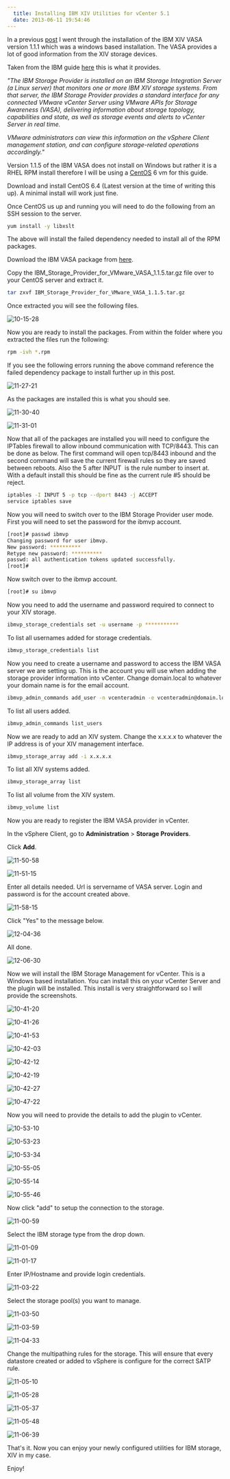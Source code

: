 ```yaml
---
  title: Installing IBM XIV Utilities for vCenter 5.1
  date: 2013-06-11 19:54:46
---
```


In a previous [post](https://everythingshouldbevirtual.com/using-ibm-xiv-and-vsphere5-you-need-to-install-the-vasa-and-management-console-for-vcenter "http\://everythingshouldbevirtual.com/using-ibm-xiv-and-vsphere5-you-need-to-install-the-vasa-and-management-console-for-vcenter") I went through the installation of the IBM XIV VASA version
1.1.1 which was a windows based installation. The VASA provides a lot of good
information from the XIV storage devices.

Taken from the IBM guide [here](http://pic.dhe.ibm.com/infocenter/strhosts/ic/index.jsp?topic=%2Fcom.ibm.help.strghosts.doc%2Fhsg_vasa_1.1.5.html "http\://pic.dhe.ibm.com/infocenter/strhosts/ic/index.jsp?topic=%2Fcom.ibm.help.strghosts.doc%2Fhsg_vasa_1.1.5.html") this is what it provides.

_"The IBM Storage Provider is installed on an IBM Storage Integration
Server (a Linux server) that monitors one or more IBM XIV storage
systems. From that server, the IBM Storage Provider provides a standard
interface for any connected VMware vCenter Server using VMware APIs for
Storage Awareness (VASA), delivering information about storage topology,
capabilities and state, as well as storage events and alerts to vCenter
Server in real time._

_VMware administrators can view this information on the vSphere Client
management station, and can configure storage-related operations
accordingly."_

Version 1.1.5 of the IBM VASA does not install on Windows but rather it
is a RHEL RPM install therefore I will be using a
[CentOS](http://www.centos.org/ "http\://www.centos.org/") 6 vm for this
guide.

Download and install CentOS 6.4 (Latest version at the time of writing
this up). A minimal install will work just fine.

Once CentOS us up and running you will need to do the following from an
SSH session to the server.

```bash
yum install -y libxslt
```

The above will install the failed dependency needed to install all of
the RPM packages.

Download the IBM VASA package from
[here](http://www-933.ibm.com/support/fixcentral/swg/doSelectFixes?options.selectedFixes=IBM_Storage_Provider_for_VMware_VASA_v1.1.5&continue=1 "http\://www-933.ibm.com/support/fixcentral/swg/doSelectFixes?options.selectedFixes=IBM_Storage_Provider_for_VMware_VASA_v1.1.5&continue=1").

Copy the IBM_Storage_Provider_for_VMware_VASA_1.1.5.tar.gz file
over to your CentOS server and extract it.

```bash
tar zxvf IBM_Storage_Provider_for_VMware_VASA_1.1.5.tar.gz
```

Once extracted you will see the following files.

![10-15-28](../../assets/10-15-28-300x143.png)

Now you are ready to install the packages. From within the folder where
you extracted the files run the following:

```bash
rpm -ivh *.rpm
```

If you see the following errors running the above command reference the
failed dependency package to install further up in this post.

![11-27-21](../../assets/11-27-21-300x151.png)

As the packages are installed this is what you should see.

![11-30-40](../../assets/11-30-40-300x113.png)

![11-31-01](../../assets/11-31-01-300x165.png)

Now that all of the packages are installed you will need to configure
the IPTables firewall to allow inbound communication with TCP/8443. This
can be done as below. The first command will open tcp/8443 inbound and
the second command will save the current firewall rules so they are
saved between reboots. Also the 5 after INPUT  is the rule number to
insert at. With a default install this should be fine as the current
rule #5 should be reject.

```bash
iptables -I INPUT 5 -p tcp --dport 8443 -j ACCEPT
service iptables save
```

Now you will need to switch over to the IBM Storage Provider user mode.
First you will need to set the password for the ibmvp account.

```bash
[root]# passwd ibmvp
Changing password for user ibmvp.
New password: **********
Retype new password: **********
passwd: all authentication tokens updated successfully.
[root]#
```

Now switch over to the ibmvp account.

```bash
[root]# su ibmvp
```

Now you need to add the username and password required to connect to
your XIV storage.

```bash
ibmvp_storage_credentials set -u username -p ***********
```

To list all usernames added for storage credentials.

```bash
ibmvp_storage_credentials list
```

Now you need to create a username and password to access the IBM VASA
server we are setting up. This is the account you will use when adding
the storage provider information into vCenter. Change domain.local to
whatever your domain name is for the email account.

```bash
ibmvp_admin_commands add_user -n vcenteradmin -e vcenteradmin@domain.local -p ********
```

To list all users added.

```bash
ibmvp_admin_commands list_users
```

Now we are ready to add an XIV system. Change the x.x.x.x to whatever
the IP address is of your XIV management interface.

```bash
ibmvp_storage_array add -i x.x.x.x
```

To list all XIV systems added.

```bash
ibmvp_storage_array list
```

To list all volume from the XIV system.

```bash
ibmvp_volume list
```

Now you are ready to register the IBM VASA provider in vCenter.

In the vSphere Client, go to **Administration** > **Storage
Providers**.

Click **Add**.

![11-50-58](../../assets/11-50-58-300x107.png)

![11-51-15](../../assets/11-51-15-300x168.png)

Enter all details needed. Url is servername of VASA server. Login and
password is for the account created above.

![11-58-15](../../assets/11-58-15-300x170.png)

Click "Yes" to the message below.

![12-04-36](../../assets/12-04-36-300x173.png)

All done.

![12-06-30](../../assets/12-06-30-300x54.png)

Now we will install the IBM Storage Management for vCenter. This is a
Windows based installation. You can install this on your vCenter Server
and the plugin will be installed. This install is very straightforward
so I will provide the screenshots.

![10-41-20](../../assets/10-41-20-300x121.png)

![10-41-26](../../assets/10-41-26-300x225.png)

![10-41-53](../../assets/10-41-53-300x226.png)

![10-42-03](../../assets/10-42-03-300x228.png)

![10-42-12](../../assets/10-42-12-300x229.png)

![10-42-19](../../assets/10-42-19-300x226.png)

![10-42-27](../../assets/10-42-27-300x227.png)

![10-47-22](../../assets/10-47-22-300x223.png)

Now you will need to provide the details to add the plugin to vCenter.

![10-53-10](../../assets/10-53-10-300x149.png)

![10-53-23](../../assets/10-53-23-300x148.png)

![10-53-34](../../assets/10-53-34-300x148.png)

![10-55-05](../../assets/10-55-05-300x148.png)

![10-55-14](../../assets/10-55-14-300x147.png)

![10-55-46](../../assets/10-55-46-300x174.png)

Now click "add" to setup the connection to the storage.

![11-00-59](../../assets/11-00-59-300x126.png)

Select the IBM storage type from the drop down.

![11-01-09](../../assets/11-01-09-300x226.png)

![11-01-17](../../assets/11-01-17-300x224.png)

Enter IP/Hostname and provide login credentials.

![11-03-22](../../assets/11-03-22-300x226.png)

Select the storage pool(s) you want to manage.

![11-03-50](../../assets/11-03-50-300x227.png)

![11-03-59](../../assets/11-03-59-300x225.png)

![11-04-33](../../assets/11-04-33-300x125.png)

Change the multipathing rules for the storage. This will ensure that
every datastore created or added to vSphere is configure for the correct
SATP rule.

![11-05-10](../../assets/11-05-10-300x258.png)

![11-05-28](../../assets/11-05-28-300x225.png)

![11-05-37](../../assets/11-05-37-300x227.png)

![11-05-48](../../assets/11-05-48-300x238.png)

![11-06-39](../../assets/11-06-39-300x151.png)

That's it. Now you can enjoy your newly configured utilities for IBM
storage, XIV in my case.

Enjoy!
